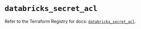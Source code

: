 # `databricks_secret_acl`

Refer to the Terraform Registry for docs: [`databricks_secret_acl`](https://registry.terraform.io/providers/databricks/databricks/1.89.0/docs/resources/secret_acl).
